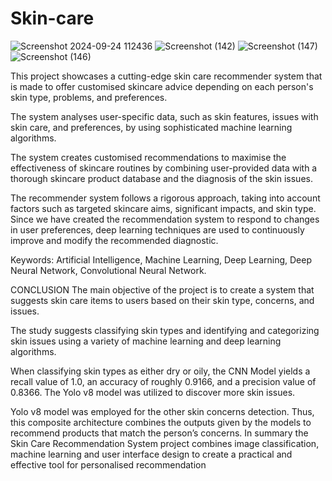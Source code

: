 # Skin-care

![Screenshot 2024-09-24 112436](https://github.com/user-attachments/assets/ca4d3e79-bca2-447c-b344-4667a7c998e8)
![Screenshot (142)](https://github.com/user-attachments/assets/be2e488e-9629-4d67-8db7-724560d1edac)
![Screenshot (147)](https://github.com/user-attachments/assets/60e10970-3532-498c-afdc-4826c2275351)
![Screenshot (146)](https://github.com/user-attachments/assets/ae6ba009-3aa5-4088-bd13-f7f1e6cce785)




This project showcases a cutting-edge skin 
care recommender system that is made to offer 
customised skincare advice depending on each person's 
skin type, problems, and preferences.

The system analyses 
user-specific data, such as skin features, issues with skin 
care, and preferences, by using sophisticated machine 
learning algorithms.

The system creates customised 
recommendations to maximise the effectiveness of 
skincare routines by combining user-provided data with 
a thorough skincare product database and the diagnosis 
of the skin issues. 

The recommender system follows a 
rigorous approach, taking into account factors such as 
targeted skincare aims, significant impacts, and skin type. 
Since we have created the recommendation system to 
respond to changes in user preferences, deep learning 
techniques are used to continuously improve and modify 
the recommended diagnostic.


Keywords: Artificial Intelligence, Machine Learning, 
Deep Learning, Deep Neural Network, Convolutional 
Neural Network.


 CONCLUSION
The main objective of the project is to create a 
system that suggests skin care items to users based on their 
skin type, concerns, and issues.

The study suggests 
classifying skin types and identifying and categorizing skin 
issues using a variety of machine learning and deep learning 
algorithms.

When classifying skin types as either dry or oily, 
the CNN Model yields a recall value of 1.0, an accuracy of 
roughly 0.9166, and a precision value of 0.8366. The Yolo v8 
model was utilized to discover more skin issues.

Yolo v8 
model was employed for the other skin concerns detection. 
Thus, this composite architecture combines the outputs given 
by the models to recommend products that match the person’s 
concerns. In summary the Skin Care Recommendation 
System project combines image classification, machine 
learning and user interface design to create a practical and 
effective tool for personalised recommendation


